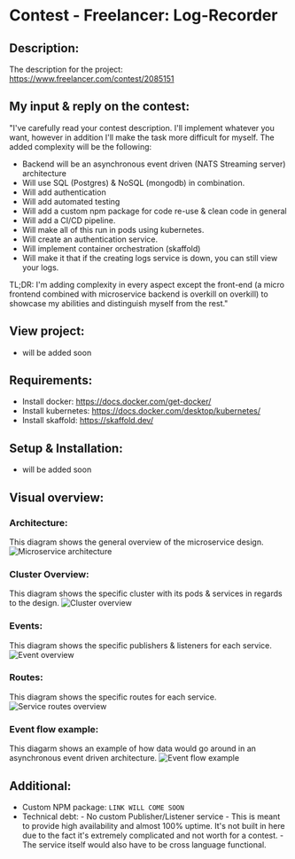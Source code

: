 # Contest - Freelancer: Log-Recorder

## Description:

The description for the project: https://www.freelancer.com/contest/2085151

## My input & reply on the contest:

"I've carefully read your contest description. I'll implement whatever you want, however in addition I'll make the task more difficult for myself. The added complexity will be the following:

-   Backend will be an asynchronous event driven (NATS Streaming server) architecture
-   Will use SQL (Postgres) & NoSQL (mongodb) in combination.
-   Will add authentication
-   Will add automated testing
-   Will add a custom npm package for code re-use & clean code in general
-   Will add a CI/CD pipeline.
-   Will make all of this run in pods using kubernetes.
-   Will create an authentication service.
-   Will implement container orchestration (skaffold)
-   Will make it that if the creating logs service is down, you can still view your logs.

TL;DR: I'm adding complexity in every aspect except the front-end (a micro frontend combined with microservice backend is overkill on overkill) to showcase my abilities and distinguish myself from the rest."

## View project:

-   will be added soon

## Requirements:

-   Install docker: https://docs.docker.com/get-docker/
-   Install kubernetes: https://docs.docker.com/desktop/kubernetes/
-   Install skaffold: https://skaffold.dev/

## Setup & Installation:

-   will be added soon

## Visual overview:

### Architecture:

This diagram shows the general overview of the microservice design.
![Microservice architecture](https://github.com/berkan-alci/contest-freelancer/blob/main/diagrams/Architecture.png)

### Cluster Overview:

This diagram shows the specific cluster with its pods & services in regards to the design.
![Cluster overview](https://github.com/berkan-alci/contest-freelancer/blob/main/diagrams/Cluster-overview.png)

### Events:

This diagram shows the specific publishers & listeners for each service.
![Event overview](https://github.com/berkan-alci/contest-freelancer/blob/main/diagrams/service-events.png)

### Routes:

This diagram shows the specific routes for each service.
![Service routes overview](https://github.com/berkan-alci/contest-freelancer/blob/main/diagrams/service-routes.png)

### Event flow example:

This diagarm shows an example of how data would go around in an asynchronous event driven architecture.
![Event flow example](https://github.com/berkan-alci/contest-freelancer/blob/main/diagrams/event-flow-example.png)

## Additional:

-   Custom NPM package: `LINK WILL COME SOON`
-   Technical debt: - No custom Publisher/Listener service - This is meant to provide high availability and almost 100% uptime. It's not built in here due to the fact it's extremely complicated and not worth for a contest. - The service itself would also have to be cross language functional.

